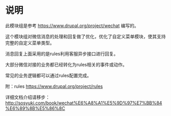 # 说明

此模块组是参考 https://www.drupal.org/project/wechat 编写的。

这个模块组对微信消息的处理和回复做了优化，优化了自定义菜单模块，使其支持完整的自定义菜单类型。

消息回复上面采用的是rules利用客服异步接口进行回复。

大部分微信对接的业务都已经转化为rules相关的事件或动作。

常见的业务逻辑都可以通过rules配置完成。

附：rules  https://www.drupal.org/project/rules


详细文档介绍请移步：http://sosyuki.com/book/wechat%E6%A8%A1%E5%9D%97%E7%BB%84%E6%89%8B%E5%86%8C